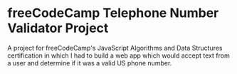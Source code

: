 # freeCodeCamp Telephone Number Validator Project

A project for freeCodeCamp's JavaScript Algorithms and Data Structures certification in which I had to build a web app which would accept text from a user and determine if it was a valid US phone number.
